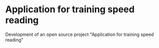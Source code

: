 #  Application for training speed reading
Development of an open source project "Application for training speed reading"
